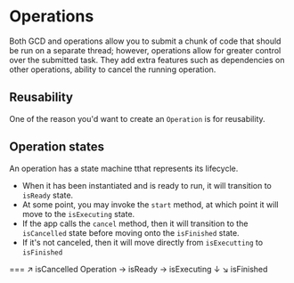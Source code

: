 #  Operations

Both GCD and operations allow you to submit a chunk of code that should be run on a separate thread; however, operations allow for greater control over the submitted task. They add extra features such as dependencies on other operations, ability to cancel the running operation.

## Reusability
One of the reason you'd want to create an `Operation` is for reusability.

## Operation states
An operation has a state machine tthat represents its lifecycle.
- When it has been instantiated and is ready to run, it will transition to `isReady` state.
- At some point, you may invoke the `start` method, at which point it will move to the `isExecuting` state.
- If the app calls the `cancel` method, then it will transition to the `isCancelled` state before moving onto the `isFinished` state.
- If it's not canceled, then it will move directly from `isExecutting` to `isFinished`

===
                                                          ↗  isCancelled
Operation → isReady → isExecuting              ↓
                                                          ↘  isFinished
